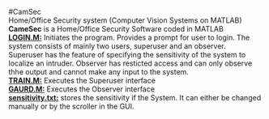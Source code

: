 #CamSec
<br>Home/Office Security system (Computer Vision Systems on MATLAB)
<br><b>CameSec</b> is a Home/Office Security Software coded in MATLAB
<br><b><u>LOGIN.M:</u></b> Initiates the program. Provides a prompt for user to login. The system consists of mainly two users, superuser and an observer.
<br>Superuser has the feature of specifying the sensitivity of the system to localize an intruder.
Observer has resticted access and can only observe thhe output and cannot make any input to the system.
<br><b><u>TRAIN.M:</u></b> Executes the Superuser interface
<br><b><u>GAURD.M:</u></b> Executes the Observer interface
<br><b><u>sensitivity.txt:</u></b> stores the sensitivity if the System. It can either be changed manually or by the scroller in the GUI.
